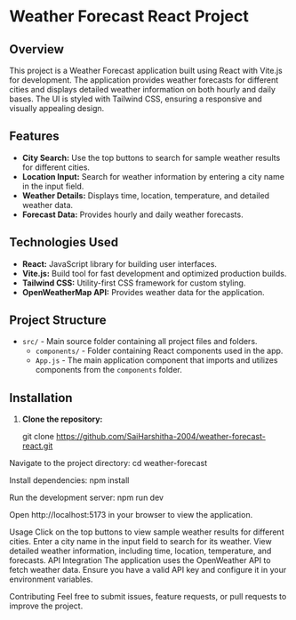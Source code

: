 # Weather Forecast React Project

## Overview

This project is a Weather Forecast application built using React with Vite.js for development. The application provides weather forecasts for different cities and displays detailed weather information on both hourly and daily bases. The UI is styled with Tailwind CSS, ensuring a responsive and visually appealing design.

## Features

- **City Search:** Use the top buttons to search for sample weather results for different cities.
- **Location Input:** Search for weather information by entering a city name in the input field.
- **Weather Details:** Displays time, location, temperature, and detailed weather data.
- **Forecast Data:** Provides hourly and daily weather forecasts.

## Technologies Used

- **React:** JavaScript library for building user interfaces.
- **Vite.js:** Build tool for fast development and optimized production builds.
- **Tailwind CSS:** Utility-first CSS framework for custom styling.
- **OpenWeatherMap API:** Provides weather data for the application.

## Project Structure

- `src/` - Main source folder containing all project files and folders.
  - `components/` - Folder containing React components used in the app.
  - `App.js` - The main application component that imports and utilizes components from the `components` folder.

## Installation

1. **Clone the repository:**

   git clone https://github.com/SaiHarshitha-2004/weather-forecast-react.git

   
Navigate to the project directory:
cd weather-forecast

Install dependencies:
npm install


Run the development server:
npm run dev

Open http://localhost:5173 in your browser to view the application.

Usage
Click on the top buttons to view sample weather results for different cities.
Enter a city name in the input field to search for its weather.
View detailed weather information, including time, location, temperature, and forecasts.
API Integration
The application uses the OpenWeather API to fetch weather data. Ensure you have a valid API key and configure it in your environment variables.

Contributing
Feel free to submit issues, feature requests, or pull requests to improve the project.
